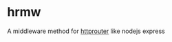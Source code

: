 # hrmw
A middleware method for [httprouter](#https://github.com/julienschmidt/httprouter) like nodejs express
